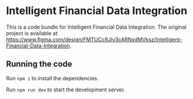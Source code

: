 
  # Intelligent Financial Data Integration

  This is a code bundle for Intelligent Financial Data Integration. The original project is available at https://www.figma.com/design/FMTUCc9Jlv3cARNxdMVksz/Intelligent-Financial-Data-Integration.

  ## Running the code

  Run `npm i` to install the dependencies.

  Run `npm run dev` to start the development server.
  